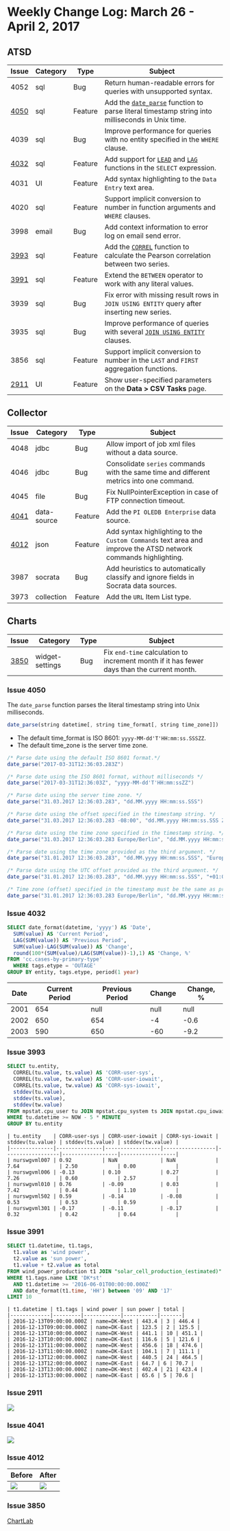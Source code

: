 # Weekly Change Log: March 26 - April 2, 2017

## ATSD

| Issue| Category    | Type    | Subject                                                                              |
|------|-------------|---------|--------------------------------------------------------------------------------------|
| 4052 | sql | Bug | Return human-readable errors for queries with unsupported syntax. |
| [4050](#issue-4050) | sql | Feature | Add the [`date_parse`](../../sql/README.md#date_parse) function to parse literal timestamp string into milliseconds in Unix time. |
| 4039 | sql | Bug | Improve performance for queries with no entity specified in the `WHERE` clause. |
| [4032](#issue-4032) | sql | Feature | Add support for [`LEAD`](../../sql/README.md#lead) and [`LAG`](../../sql/README.md#lag) functions in the `SELECT` expression. |
| 4031 | UI | Feature | Add syntax highlighting to the `Data Entry` text area. |
| 4020 | sql | Feature | Support implicit conversion to number in function arguments and `WHERE` clauses. |
| 3998 | email | Bug | Add context information to error log on email send error. |
| [3993](#issue-3993) | sql | Feature | Add the [`CORREL`](../../sql/README.md#correl) function to calculate the Pearson correlation between two series. |
| [3991](#issue-3991) | sql | Feature | Extend the `BETWEEN` operator to work with any literal values. |
| 3939 | sql | Bug | Fix error with missing result rows in `JOIN USING ENTITY` query after inserting new series. |
| 3935 | sql | Bug | Improve performance of queries with several [`JOIN USING ENTITY`](../../sql/README.md#join-syntax) clauses. |
| 3856 | sql | Feature | Support implicit conversion to number in the `LAST` and `FIRST` aggregation functions. |
| [2911](#issue-2911) | UI | Feature | Show user-specified parameters on the **Data > CSV Tasks** page. |

## Collector

| Issue| Category    | Type    | Subject                                                                              |
|------|-------------|---------|--------------------------------------------------------------------------------------|
| 4048 | jdbc | Bug | Allow import of job xml files without a data source. |
| 4046 | jdbc | Bug | Consolidate `series` commands with the same time and different metrics into one command. |
| 4045 | file | Bug | Fix NullPointerException in case of FTP connection timeout. |
| [4041](#issue-4041) | data-source | Feature | Add the `PI OLEDB Enterprise` data source. |
| [4012](#issue-4012) | json | Feature | Add syntax highlighting to the `Custom Commands` text area and improve the ATSD network commands highlighting. |
| 3987 | socrata | Bug | Add heuristics to automatically classify and ignore fields in Socrata data sources. |
| 3973 | collection | Feature | Add the `URL` Item List type. |

## Charts

| Issue| Category    | Type    | Subject                                                                              |
|------|-------------|---------|--------------------------------------------------------------------------------------|
| [3850](#issue-3850) | widget-settings | Bug | Fix `end-time` calculation to increment month if it has fewer days than the current month. |

### Issue 4050

The `date_parse` function parses the literal timestamp string into Unix milliseconds.

```javascript
date_parse(string datetime[, string time_format[, string time_zone]])
```

* The default time_format is ISO 8601: `yyyy-MM-dd'T'HH:mm:ss.SSSZZ`.
* The default time_zone is the server time zone.

```java
/* Parse date using the default ISO 8601 format.*/
date_parse("2017-03-31T12:36:03.283Z")

/* Parse date using the ISO 8601 format, without milliseconds */
date_parse("2017-03-31T12:36:03Z", "yyyy-MM-dd'T'HH:mm:ssZZ")

/* Parse date using the server time zone. */
date_parse("31.03.2017 12:36:03.283", "dd.MM.yyyy HH:mm:ss.SSS")

/* Parse date using the offset specified in the timestamp string. */
date_parse("31.03.2017 12:36:03.283 -08:00", "dd.MM.yyyy HH:mm:ss.SSS ZZ")

/* Parse date using the time zone specified in the timestamp string. */
date_parse("31.03.2017 12:36:03.283 Europe/Berlin", "dd.MM.yyyy HH:mm:ss.SSS ZZZ")

/* Parse date using the time zone provided as the third argument. */
date_parse("31.01.2017 12:36:03.283", "dd.MM.yyyy HH:mm:ss.SSS", "Europe/Berlin")

/* Parse date using the UTC offset provided as the third argument. */
date_parse("31.01.2017 12:36:03.283", "dd.MM.yyyy HH:mm:ss.SSS", "+01:00")

/* Time zone (offset) specified in the timestamp must be the same as provided in the third argument. */
date_parse("31.01.2017 12:36:03.283 Europe/Berlin", "dd.MM.yyyy HH:mm:ss.SSS ZZZ", "Europe/Berlin")
```

### Issue 4032

```sql
SELECT date_format(datetime, 'yyyy') AS 'Date',
  SUM(value) AS 'Current Period',
  LAG(SUM(value)) AS 'Previous Period',
  SUM(value)-LAG(SUM(value)) AS 'Change',
  round(100*(SUM(value)/LAG(SUM(value))-1),1) AS 'Change, %'
FROM 'cc.cases-by-primary-type'
  WHERE tags.etype = 'OUTAGE'
GROUP BY entity, tags.etype, period(1 year)
```

| Date | Current Period | Previous Period | Change | Change, % |
|------|----------------|-----------------|--------|-----------|
| 2001 | 654            | null            | null   | null      |
| 2002 | 650            | 654             | -4     | -0.6      |
| 2003 | 590            | 650             | -60    | -9.2      |

### Issue 3993

```sql
SELECT tu.entity,
  CORREL(tu.value, ts.value) AS 'CORR-user-sys',
  CORREL(tu.value, tw.value) AS 'CORR-user-iowait',
  CORREL(ts.value, tw.value) AS 'CORR-sys-iowait',
  stddev(tu.value),
  stddev(ts.value),
  stddev(tw.value)
FROM mpstat.cpu_user tu JOIN mpstat.cpu_system ts JOIN mpstat.cpu_iowait tw
WHERE tu.datetime >= NOW - 5 * MINUTE
GROUP BY tu.entity
```

```ls
| tu.entity    | CORR-user-sys | CORR-user-iowait | CORR-sys-iowait | stddev(tu.value) | stddev(ts.value) | stddev(tw.value) |
|--------------|---------------|------------------|-----------------|------------------|------------------|------------------|
| nurswgvml007 | 0.92          | NaN              | NaN             | 7.64             | 2.50             | 0.00             |
| nurswgvml006 | -0.13         | 0.10             | 0.27            | 7.26             | 0.60             | 2.57             |
| nurswgvml010 | 0.76          | -0.09            | 0.03            | 7.42             | 0.44             | 1.10             |
| nurswgvml502 | 0.59          | -0.14            | -0.08           | 0.53             | 0.53             | 0.59             |
| nurswgvml301 | -0.17         | -0.11            | -0.17           | 0.32             | 0.42             | 0.64             |
```

### Issue 3991

```sql
SELECT t1.datetime, t1.tags,
  t1.value as 'wind power',
  t2.value as 'sun power',
  t1.value + t2.value as total
FROM wind_power_production t1 JOIN "solar_cell_production_(estimated)" t2
WHERE t1.tags.name LIKE 'DK*st'
  AND t1.datetime >= '2016-06-01T00:00:00.000Z'
  AND date_format(t1.time, 'HH') between '09' AND '17'
LIMIT 10
```

```ls
| t1.datetime | t1.tags | wind power | sun power | total |
|-------------|---------|------------|-----------|-------|
| 2016-12-13T09:00:00.000Z | name=DK-West | 443.4 | 3 | 446.4 |
| 2016-12-13T09:00:00.000Z | name=DK-East | 123.5 | 2 | 125.5 |
| 2016-12-13T10:00:00.000Z | name=DK-West | 441.1 | 10 | 451.1 |
| 2016-12-13T10:00:00.000Z | name=DK-East | 116.6 | 5 | 121.6 |
| 2016-12-13T11:00:00.000Z | name=DK-West | 456.6 | 18 | 474.6 |
| 2016-12-13T11:00:00.000Z | name=DK-East | 104.1 | 7 | 111.1 |
| 2016-12-13T12:00:00.000Z | name=DK-West | 440.5 | 24 | 464.5 |
| 2016-12-13T12:00:00.000Z | name=DK-East | 64.7 | 6 | 70.7 |
| 2016-12-13T13:00:00.000Z | name=DK-West | 402.4 | 21 | 423.4 |
| 2016-12-13T13:00:00.000Z | name=DK-East | 65.6 | 5 | 70.6 |
```

### Issue 2911

![](./Images/Figure1.png)

### Issue 4041

![](./Images/Figure2.png)

### Issue 4012

| Before | After |
|--------|-------|
|![](./Images/Figure3.png) | ![](./Images/Figure4.png) |

### Issue 3850

[ChartLab](https://apps.axibase.com/chartlab/55840d5c/2/)
